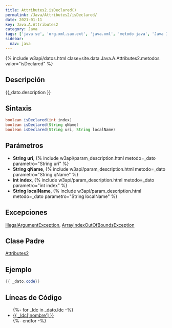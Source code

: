 ```yaml
---
title: Attributes2.isDeclared()
permalink: /Java/Attributes2/isDeclared/
date: 2021-01-11
key: Java.A.Attributes2
category: Java
tags: ['java se', 'org.xml.sax.ext', 'java.xml', 'metodo java', 'Java 1.5', 'SAX 2.0']
sidebar: 
  nav: java
---
```


{% include w3api/datos.html clase=site.data.Java.A.Attributes2.metodos valor="isDeclared" %}

## Descripción
{{_dato.description }}

## Sintaxis
~~~java
boolean isDeclared(int index)
boolean isDeclared(String qName)
boolean isDeclared(String uri, String localName)
~~~

## Parámetros
* **String uri**,  {% include w3api/param_description.html metodo=_dato parametro="String uri" %}
* **String qName**,  {% include w3api/param_description.html metodo=_dato parametro="String qName" %}
* **int index**,  {% include w3api/param_description.html metodo=_dato parametro="int index" %}
* **String localName**,  {% include w3api/param_description.html metodo=_dato parametro="String localName" %}

## Excepciones
[IllegalArgumentException](/Java/IllegalArgumentException/), [ArrayIndexOutOfBoundsException](/Java/ArrayIndexOutOfBoundsException/)

## Clase Padre
[Attributes2](/Java/Attributes2/)

## Ejemplo
~~~java
{{ _dato.code}}
~~~

## Líneas de Código
<ul>
{%- for _ldc in _dato.ldc -%}
   <li>
       <a href="{{_ldc['url'] }}">{{ _ldc['nombre'] }}</a>
   </li>
{%- endfor -%}
</ul>
